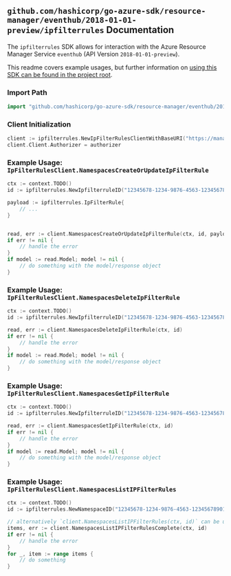 
## `github.com/hashicorp/go-azure-sdk/resource-manager/eventhub/2018-01-01-preview/ipfilterrules` Documentation

The `ipfilterrules` SDK allows for interaction with the Azure Resource Manager Service `eventhub` (API Version `2018-01-01-preview`).

This readme covers example usages, but further information on [using this SDK can be found in the project root](https://github.com/hashicorp/go-azure-sdk/tree/main/docs).

### Import Path

```go
import "github.com/hashicorp/go-azure-sdk/resource-manager/eventhub/2018-01-01-preview/ipfilterrules"
```


### Client Initialization

```go
client := ipfilterrules.NewIpFilterRulesClientWithBaseURI("https://management.azure.com")
client.Client.Authorizer = authorizer
```


### Example Usage: `IpFilterRulesClient.NamespacesCreateOrUpdateIpFilterRule`

```go
ctx := context.TODO()
id := ipfilterrules.NewIpfilterruleID("12345678-1234-9876-4563-123456789012", "example-resource-group", "namespaceValue", "ipFilterRuleValue")

payload := ipfilterrules.IpFilterRule{
	// ...
}


read, err := client.NamespacesCreateOrUpdateIpFilterRule(ctx, id, payload)
if err != nil {
	// handle the error
}
if model := read.Model; model != nil {
	// do something with the model/response object
}
```


### Example Usage: `IpFilterRulesClient.NamespacesDeleteIpFilterRule`

```go
ctx := context.TODO()
id := ipfilterrules.NewIpfilterruleID("12345678-1234-9876-4563-123456789012", "example-resource-group", "namespaceValue", "ipFilterRuleValue")

read, err := client.NamespacesDeleteIpFilterRule(ctx, id)
if err != nil {
	// handle the error
}
if model := read.Model; model != nil {
	// do something with the model/response object
}
```


### Example Usage: `IpFilterRulesClient.NamespacesGetIpFilterRule`

```go
ctx := context.TODO()
id := ipfilterrules.NewIpfilterruleID("12345678-1234-9876-4563-123456789012", "example-resource-group", "namespaceValue", "ipFilterRuleValue")

read, err := client.NamespacesGetIpFilterRule(ctx, id)
if err != nil {
	// handle the error
}
if model := read.Model; model != nil {
	// do something with the model/response object
}
```


### Example Usage: `IpFilterRulesClient.NamespacesListIPFilterRules`

```go
ctx := context.TODO()
id := ipfilterrules.NewNamespaceID("12345678-1234-9876-4563-123456789012", "example-resource-group", "namespaceValue")

// alternatively `client.NamespacesListIPFilterRules(ctx, id)` can be used to do batched pagination
items, err := client.NamespacesListIPFilterRulesComplete(ctx, id)
if err != nil {
	// handle the error
}
for _, item := range items {
	// do something
}
```
